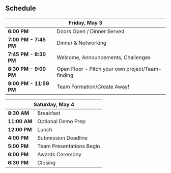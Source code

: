 ## <i class="icon fa-clock-o"></i> Schedule

<table class="default">
<thead>
<tr class="row-1 odd">
  <th colspan="2" class="column-1"><div>Friday, May 3</div></th>
</tr>
</thead>
<tbody class="row-hover" role="alert" aria-live="polite" aria-relevant="all">
<tr class="row-2 even">
  <td class="column-1"><strong>6:00 PM</strong></td><td class="column-2">Doors Open / Dinner Served </td>
</tr>
<tr class="row-3 odd">
  <td class="column-1"><strong>7:00 PM - 7:45 PM</strong></td><td class="column-2">Dinner &amp; Networking</td>
</tr>
<tr class="row-4 even">
  <td class="column-1"><strong>7:45 PM - 8:30 PM</strong></td><td class="column-2">Welcome, Announcements, Challenges</td>
</tr>

<tr class="row-5 odd">
  <td class="column-1"><strong>8:30 PM - 9:00 PM</strong></td><td class="column-2">Open Floor - Pitch your own project/Team-finding</td>
</tr>
<tr class="row-6 even">
  <td class="column-1"><strong>9:00 PM - 11:59 PM</strong></td><td class="column-2">Team Formation/Create Away!</td>
</tr>
</tbody>
</table>


<table class="default">
<thead>
<tr class="row-1 odd">
  <th colspan="2" class="column-1"><div>Saturday, May 4</div></th>
</tr>
</thead>
<tbody class="row-hover">
<tr class="row-3 odd">
  <td class="column-1"><strong>8:30 AM</strong></td><td class="column-2">Breakfast</td>
</tr>
<tr class="row-4 even">
  <td class="column-1"><strong>11:00 AM</strong></td><td class="column-2">Optional Demo Prep</td>
</tr>
<tr class="row-5 odd">
  <td class="column-1"><strong>12:00 PM</strong></td><td class="column-2">Lunch</td>
</tr>
<tr class="row-6 even">
  <td class="column-1"><strong>4:00 PM</strong></td><td class="column-2">Submission Deadline</td>
</tr>
<tr class="row-7 odd">
  <td class="column-1"><strong>5:00 PM</strong></td><td class="column-2">Team Presentations Begin</td>
</tr>
<tr class="row-8 even">
  <td class="column-1"><strong>6:00 PM</strong></td><td class="column-2">Awards Ceremony</td>
</tr>
<tr class="row-9 odd">
  <td class="column-1"><strong>6:30 PM</strong></td><td class="column-2">Closing</td>
</tr>
</tbody>
</table>
